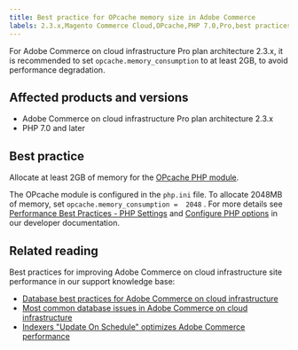 ```yaml
---
title: Best practice for OPcache memory size in Adobe Commerce
labels: 2.3.x,Magento Commerce Cloud,OPcache,PHP 7.0,Pro,best practices,memory,performance,php.ini,Adobe Commerce,cloud infrastructure,Pro plan architecture
---
```


For Adobe Commerce on cloud infrastructure Pro plan architecture 2.3.x, it is recommended to set `opcache.memory_consumption` to at least 2GB, to avoid performance degradation.

## Affected products and versions

* Adobe Commerce on cloud infrastructure Pro plan architecture 2.3.x
* PHP 7.0 and later

## Best practice

Allocate at least 2GB of memory for the [OPcache PHP module](https://www.php.net/manual/en/book.opcache.php).

The OPcache module is configured in the `php.ini` file. To allocate 2048MB of memory, set `opcache.memory_consumption =  2048` . For more details see [Performance Best Practices - PHP Settings](https://devdocs.magento.com/guides/v2.3/performance-best-practices/software.html#php-settings) and [Configure PHP options](https://devdocs.magento.com/cloud/project/project-conf-files_magento-app.html#customize-phpini-settings) in our developer documentation.

## Related reading

Best practices for improving Adobe Commerce on cloud infrastructure site performance in our support knowledge base:

* [Database best practices for Adobe Commerce on cloud infrastructure](https://support.magento.com/hc/en-us/articles/360041997312-Database-best-practices-for-Magento-Commerce-Cloud)
* [Most common database issues in Adobe Commerce on cloud infrastructure](https://support.magento.com/hc/en-us/articles/360041739651-Most-common-database-issues-in-Magento-Commerce-Cloud)
* [Indexers "Update On Schedule" optimizes Adobe Commerce performance](https://support.magento.com/hc/en-us/articles/360040227191-Indexers-Update-On-Schedule-optimizes-Magento-performance-)
